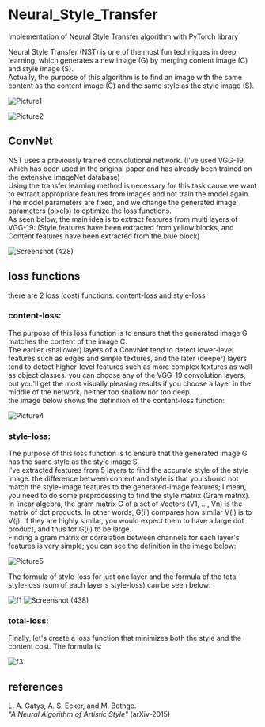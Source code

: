 # Neural_Style_Transfer
Implementation of Neural Style Transfer algorithm with PyTorch library

Neural Style Transfer (NST) is one of the most fun techniques in deep learning, which generates a new image (G) by merging content image (C) and style image (S). <br />
Actually, the purpose of this algorithm is to find an image with the same content as the content image (C) and the same style as the style image (S). <br />

![Picture1](https://user-images.githubusercontent.com/85555218/132051238-e2acee10-4cd1-447b-a47a-418af5bfcc42.png)

![Picture2](https://user-images.githubusercontent.com/85555218/132051148-bc2cff37-bd2d-4c16-abed-18d3761c2eae.png)

## ConvNet
NST uses a previously trained convolutional network. (I've used VGG-19, which has been used in the original paper and has already been trained on the extensive ImageNet database) <br /> 
Using the transfer learning method is necessary for this task cause we want to extract appropriate features from images and not train the model again. The model parameters are fixed, and we change the generated image parameters (pixels) to optimize the loss functions. <br />  As seen below, the main idea is to extract features from multi layers of VGG-19: (Style features have been extracted from yellow blocks, and Content features have been extracted from the blue block)

![Screenshot (428)](https://user-images.githubusercontent.com/85555218/132066385-d1dab3c3-dfb3-479e-b6fb-8407dab5783f.png)

## loss functions
there are 2 loss (cost) functions: content-loss and style-loss

### content-loss: 
The purpose of this loss function is to ensure that the generated image G matches the content of the image C. <br />
The earlier (shallower) layers of a ConvNet tend to detect lower-level features such as edges and simple textures, and the later (deeper) layers tend to detect higher-level features such as more complex textures as well as object classes. you can choose any of the VGG-19 convolution layers, but you'll get the most visually pleasing results if you choose a layer in the middle of the network, neither too shallow nor too deep. <br />
the image below shows the definition of the content-loss function:

![Picture4](https://user-images.githubusercontent.com/85555218/132084126-42c7ecaa-cace-4386-857d-002f40c836d3.png)

### style-loss: 
The purpose of this loss function is to ensure that the generated image G has the same style as the style image S. <br />
I've extracted features from 5 layers to find the accurate style of the style image. the difference between content and style is that you should not match the style-image features to the generated-image features; I mean, you need to do some preprocessing to find the style matrix (Gram matrix). <br />
In linear algebra, the gram matrix G of a set of Vectors  (V1, ..., Vn)  is the matrix of dot products. In other words, G(ij) compares how similar V(i) is to V(j). If they are highly similar, you would expect them to have a large dot product, and thus for G(ij) to be large. <br />
Finding a gram matrix or correlation between channels for each layer's features is very simple; you can see the definition in the image below:

![Picture5](https://user-images.githubusercontent.com/85555218/132092473-ca71fd48-df8a-41da-ba46-e9e9c5f8ecc5.png)

The formula of style-loss for just one layer and the formula of the total style-loss (sum of each layer's style-loss) can be seen below:

![f1](https://user-images.githubusercontent.com/85555218/132092654-2315607b-dd60-480d-8a22-36387fd2a97f.png)
![Screenshot (438)](https://user-images.githubusercontent.com/85555218/132092657-cdeed26f-a685-4386-bafb-cee2b4b5e92e.png)

### total-loss: 
Finally, let's create a loss function that minimizes both the style and the content cost. The formula is:

![f3](https://user-images.githubusercontent.com/85555218/132093300-7e6a9d22-4e4e-43f1-9d57-f62dec63e73f.png)

## references
L. A. Gatys, A. S. Ecker, and M. Bethge. <br />
*"A Neural Algorithm of Artistic Style"* (arXiv-2015)
